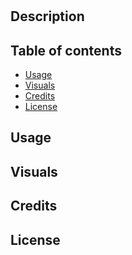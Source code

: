 #

## Description

## Table of contents

- [Usage](#Usage)
- [Visuals](#Visuals)
- [Credits](#Credits)
- [License](#License)

## Usage

## Visuals

## Credits

## License
